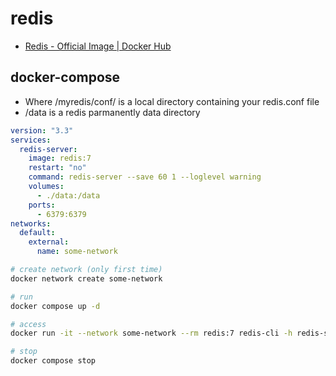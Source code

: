 # redis

- [Redis \- Official Image \| Docker Hub](https://hub.docker.com/_/redis)

## docker-compose

- Where /myredis/conf/ is a local directory containing your redis.conf file
- /data is a redis parmanently data directory

```yml
version: "3.3"
services:
  redis-server:
    image: redis:7
    restart: "no"
    command: redis-server --save 60 1 --loglevel warning
    volumes:
      - ./data:/data
    ports:
      - 6379:6379
networks:
  default:
    external:
      name: some-network
```

```bash
# create network (only first time)
docker network create some-network

# run
docker compose up -d

# access
docker run -it --network some-network --rm redis:7 redis-cli -h redis-server

# stop
docker compose stop
```
